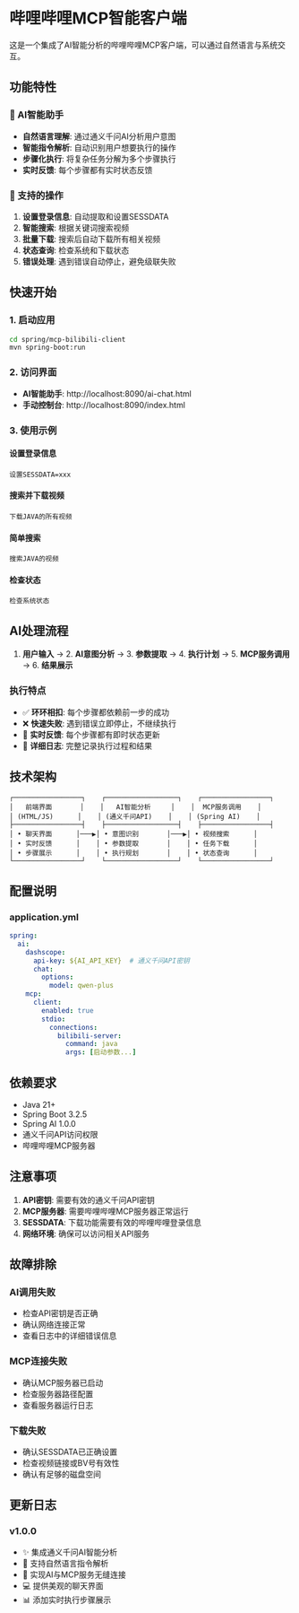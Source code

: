 # 哔哩哔哩MCP智能客户端

这是一个集成了AI智能分析的哔哩哔哩MCP客户端，可以通过自然语言与系统交互。

## 功能特性

### 🤖 AI智能助手
- **自然语言理解**: 通过通义千问AI分析用户意图
- **智能指令解析**: 自动识别用户想要执行的操作
- **步骤化执行**: 将复杂任务分解为多个步骤执行
- **实时反馈**: 每个步骤都有实时状态反馈

### 🎯 支持的操作
1. **设置登录信息**: 自动提取和设置SESSDATA
2. **智能搜索**: 根据关键词搜索视频
3. **批量下载**: 搜索后自动下载所有相关视频
4. **状态查询**: 检查系统和下载状态
5. **错误处理**: 遇到错误自动停止，避免级联失败

## 快速开始

### 1. 启动应用
```bash
cd spring/mcp-bilibili-client
mvn spring-boot:run
```

### 2. 访问界面
- **AI智能助手**: http://localhost:8090/ai-chat.html
- **手动控制台**: http://localhost:8090/index.html

### 3. 使用示例

#### 设置登录信息
```
设置SESSDATA=xxx
```

#### 搜索并下载视频
```
下载JAVA的所有视频
```

#### 简单搜索
```
搜索JAVA的视频
```

#### 检查状态
```
检查系统状态
```

## AI处理流程

1. **用户输入** → 2. **AI意图分析** → 3. **参数提取** → 4. **执行计划** → 5. **MCP服务调用** → 6. **结果展示**

### 执行特点
- ✅ **环环相扣**: 每个步骤都依赖前一步的成功
- ❌ **快速失败**: 遇到错误立即停止，不继续执行
- 🔄 **实时反馈**: 每个步骤都有即时状态更新
- 📝 **详细日志**: 完整记录执行过程和结果

## 技术架构

```
┌─────────────────┐    ┌──────────────────┐    ┌─────────────────┐
│   前端界面       │    │   AI智能分析     │    │  MCP服务调用    │
│ (HTML/JS)      │    │ (通义千问API)    │    │ (Spring AI)    │
├─────────────────┤    ├──────────────────┤    ├─────────────────┤
│ • 聊天界面      │───▶│ • 意图识别       │───▶│ • 视频搜索      │
│ • 实时反馈      │    │ • 参数提取       │    │ • 任务下载      │
│ • 步骤展示      │    │ • 执行规划       │    │ • 状态查询      │
└─────────────────┘    └──────────────────┘    └─────────────────┘
```

## 配置说明

### application.yml
```yaml
spring:
  ai:
    dashscope:
      api-key: ${AI_API_KEY}  # 通义千问API密钥
      chat:
        options:
          model: qwen-plus
    mcp:
      client:
        enabled: true
        stdio:
          connections:
            bilibili-server:
              command: java
              args: [启动参数...]
```

## 依赖要求

- Java 21+
- Spring Boot 3.2.5
- Spring AI 1.0.0
- 通义千问API访问权限
- 哔哩哔哩MCP服务器

## 注意事项

1. **API密钥**: 需要有效的通义千问API密钥
2. **MCP服务器**: 需要哔哩哔哩MCP服务器正常运行
3. **SESSDATA**: 下载功能需要有效的哔哩哔哩登录信息
4. **网络环境**: 确保可以访问相关API服务

## 故障排除

### AI调用失败
- 检查API密钥是否正确
- 确认网络连接正常
- 查看日志中的详细错误信息

### MCP连接失败
- 确认MCP服务器已启动
- 检查服务器路径配置
- 查看服务器运行日志

### 下载失败
- 确认SESSDATA已正确设置
- 检查视频链接或BV号有效性
- 确认有足够的磁盘空间

## 更新日志

### v1.0.0
- ✨ 集成通义千问AI智能分析
- 🎯 支持自然语言指令解析
- 🔗 实现AI与MCP服务无缝连接
- 💻 提供美观的聊天界面
- 📊 添加实时执行步骤展示 